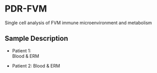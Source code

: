 # PDR-FVM
Single cell analysis of FVM immune microenvironment and metabolism 

## Sample Description
* Patient 1:  
  Blood & ERM
  
* Patient 2:
  Blood & ERM


